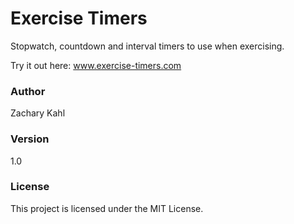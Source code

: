 # Exercise Timers
Stopwatch, countdown and interval timers to use when exercising.

Try it out here: www.exercise-timers.com

### Author
Zachary Kahl

### Version
1.0

### License
This project is licensed under the MIT License.
